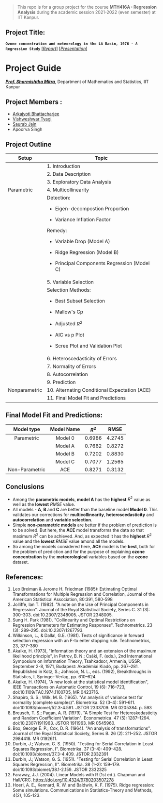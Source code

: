 > This repo is for a group project for the course **MTH416A : Regression Analysis** during the academic session 2021-2022 (even semester) at IIT Kanpur.

## Project Title:

**`Ozone concentration and meteorology in the LA Basin, 1976 - A Regression Study`** [[_Report_]](https://github.com/ArkaB-DS/regressionProjectIITK/blob/main/Report/Project_Report.pdf)       [[_Presentation_]](https://github.com/ArkaB-DS/regressionProjectIITK/blob/main/Presentation/Project_PPT.pdf) 
# Project Guide

[**_Prof. Sharmishtha Mitra_**](http://home.iitk.ac.in/~smitra/), Department of Mathematics and Statistics, IIT Kanpur

## Project Members : 
  - [Arkajyoti Bhattacharjee](https://github.com/ArkaB-DS)
  - [Vishweshwar Tyagi](https://github.com/vishweshwartyagi)
  - [Saurab Jain](https://github.com/jnsaurab)
  - Apoorva Singh

## Project Outline

|Setup|Topic|
|-----|-----|
|     |1. Introduction|
|     |2. Data Description|
|     |3. Exploratory Data Analysis|
|Parametric|4. Multicollinearity |
|| Detection:<ul><li> Eigen-decompostion Proportion</li></ul> <ul><li> Variance Inflation Factor</li></ul>Remedy: <ul><li> Variable Drop (Model A)</li></ul><ul><li> Ridge Regression (Model B)</li></ul><ul><li> Principal Components Regression (Model C)</li></ul>|
|          |5. Variable Selection|
||Selection Methods: <ul><li> Best Subset Selection</li></ul> <ul><li> Mallow's Cp</li></ul><ul><li> Adjusted $R^2$</li></ul><ul><li> AIC vs p Plot</li></ul><ul><li> Scree Plot and Validation Plot</li></ul>
|          |6. Heteroscedasticity of Errors|
|          |7. Normality of Errors|
|          |8. Autocorrelation|
|          | 9. Prediction |
|Nonparametric| 10. Alternating Conditional Expectation (ACE)|
|             | 11. Final Model Fit and Predictions |

## Final Model Fit and Predictions:

|Model type    |Model Name|$R^2$ |RMSE  |
|:------------:|:--------:|:----:|:----:|
|Parametric    |  Model 0 |0.6986|4.2745|
|              |  Model A |0.7662|0.8272|
|              |  Model B |0.7202|0.8830|
|              |  Model C |0.7077|1.2565|
|Non-Parametric|    ACE   |0.8271|0.3132|

## Conclusions

* Among the **parametric models**, **model A** has the **highest** $R^2$ value as well as the **lowest** $RMSE$ value. 
* All models - **A**, **B** and **C** are better than the baseline model **Model 0**. This validates our corrections for **multicollinearity**, **heteroscedasticity** and **autocorrelation** and **variable selection**.
* Simple **non-parametric models** are better if the problem of prediction is to be solved. But here, the **ACE** model transforms the data so that maximum $R^2$ can be achieved. And, as expected it has the **highest** $R^2$ value and the **lowest** $RMSE$ value amond all the models.
* So among the models considered here, **ACE** model is the **best**, both for the problem of prediction and for the purpose of explaining **ozone concentration** by the **meteorological** variables based on the **ozone** dataset.

## References:

  1. Leo Breiman & Jerome H. Friedman (1985): Estimating Optimal Transformations for Multiple Regression and
Correlation, Journal of the American Statistical Association, 80:391, 580-598
  2. Jolliffe, Ian T. (1982). "A note on the Use of Principal Components in Regression". Journal of the Royal Statistical Society, Series C. 31 (3): 300–303. doi:10.2307/2348005. JSTOR 2348005.
  3. Sung H. Park (1981). "Collinearity and Optimal Restrictions on Regression Parameters for Estimating Responses". Technometrics. 23 (3): 289–295. doi:10.2307/1267793.
  4. Wilkinson, L., & Dallal, G.E. (1981). Tests of significance in forward selection regression with an F-to enter stopping rule. Technometrics, 23, 377–380
  5. Akaike, H. (1973), "Information theory and an extension of the maximum likelihood principle", in Petrov, B. N.; Csáki, F. (eds.), 2nd International Symposium on Information Theory, Tsahkadsor, Armenia, USSR, September 2-8, 1971, Budapest: Akadémiai Kiadó, pp. 267–281. Republished in Kotz, S.; Johnson, N. L., eds. (1992), Breakthroughs in Statistics, I, Springer-Verlag, pp. 610–624.
  6. Akaike, H. (1974), "A new look at the statistical model identification", IEEE Transactions on Automatic Control, 19 (6): 716–723, doi:10.1109/TAC.1974.1100705, MR 0423716.
  7. Shapiro, S. S.; Wilk, M. B. (1965). "An analysis of variance test for normality (complete samples)". Biometrika. 52 (3–4): 591–611. doi:10.1093/biomet/52.3-4.591. JSTOR 2333709. MR 0205384. p. 593
  8. Breusch, T. S.; Pagan, A. R. (1979). "A Simple Test for Heteroskedasticity and Random Coefficient Variation". Econometrica. 47 (5): 1287–1294. doi:10.2307/1911963. JSTOR 1911963. MR 0545960.
  9. Box, George E. P.; Cox, D. R. (1964). "An analysis of transformations". Journal of the Royal Statistical Society, Series B. 26 (2): 211–252. JSTOR 2984418. MR 0192611.
  10. Durbin, J.; Watson, G. S. (1950). "Testing for Serial Correlation in Least Squares Regression, I". Biometrika. 37 (3–4): 409–428. doi:10.1093/biomet/37.3-4.409. JSTOR 2332391
  11. Durbin, J.; Watson, G. S. (1951). "Testing for Serial Correlation in Least Squares Regression, II". Biometrika. 38 (1–2): 159–179. doi:10.1093/biomet/38.1-2.159. JSTOR 2332325
  12. Faraway, J.J. (2004). Linear Models with R (1st ed.). Chapman and Hall/CRC. https://doi.org/10.4324/9780203507278
  13. Hoerl, A. E., Kennard, R. W. and Baldwin, K. F. (1975). Ridge regression: Some simulations.
Communications in Statistics-Theory and Methods, 4(2), 105-123. 
